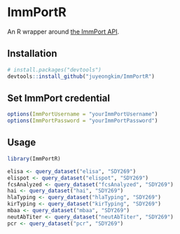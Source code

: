 ImmPortR
================

<!-- README.md is generated from README.Rmd. Please edit that file -->
An R wrapper around [the ImmPort API](http://docs.immport.org/#API/DataQueryAPI/dataqueryapi/).

Installation
------------

``` r
# install.packages("devtools")
devtools::install_github("juyeongkim/ImmPortR")
```

Set ImmPort credential
----------------------

``` r
options(ImmPortUsername = "yourImmPortUsername")
options(ImmPortPassword = "yourImmPortPassword")
```

Usage
-----

``` r
library(ImmPortR)

elisa <- query_dataset("elisa", "SDY269")
elispot <- query_dataset("elispot", "SDY269")
fcsAnalyzed <- query_dataset("fcsAnalyzed", "SDY269")
hai <- query_dataset("hai", "SDY269")
hlaTyping <- query_dataset("hlaTyping", "SDY269")
kirTyping <- query_dataset("kirTyping", "SDY269")
mbaa <- query_dataset("mbaa", "SDY269")
neutAbTiter <- query_dataset("neutAbTiter", "SDY269")
pcr <- query_dataset("pcr", "SDY269")
```
